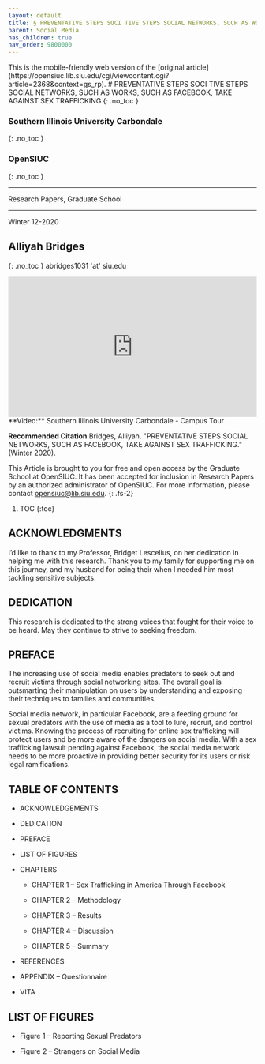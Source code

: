 ```yaml
---
layout: default
title: § PREVENTATIVE STEPS SOCI TIVE STEPS SOCIAL NETWORKS, SUCH AS WORKS, SUCH AS FACEBOOK, TAKE AGAINST SEX TRAFFICKING  
parent: Social Media 
has_children: true
nav_order: 9800000
---
```

<style>
.dont-break-out {
  /* These are technically the same, but use both */
  overflow-wrap: break-word;
  word-wrap: break-word;

     -ms-word-break: break-all;
  /* This is the dangerous one in WebKit, as it breaks things wherever */
  word-break: break-all;
  /* Instead use this non-standard one: */
  word-break: break-word;
}

.youtube-container {
    position: relative;
    width: 100%;
    height: 0;
    padding-bottom: 56.25%;
}
.youtube-video {
    position: absolute;
    top: 0;
    left: 0;
    width: 100%;
    height: 100%;
}

</style>

<div class="dont-break-out" markdown="1">
This is the mobile-friendly web version of the [original article](https://opensiuc.lib.siu.edu/cgi/viewcontent.cgi?article=2368&context=gs_rp).
# PREVENTATIVE STEPS SOCI TIVE STEPS SOCIAL NETWORKS, SUCH AS WORKS, SUCH AS FACEBOOK, TAKE AGAINST SEX TRAFFICKING 
{: .no_toc }

### Southern Illinois University Carbondale
{: .no_toc }
### OpenSIUC 
{: .no_toc }

***

Research Papers, Graduate School

***

Winter 12-2020

## Alliyah Bridges 
{: .no_toc }
abridges1031 'at' siu.edu

<div class="youtube-container">
<iframe width="100%" src="https://www.youtube.com/embed/tFxcKazmlTA" title="YouTube video player" frameborder="0" allow="accelerometer; autoplay; clipboard-write; encrypted-media; gyroscope; picture-in-picture" allowfullscreen class="youtube-video"></iframe>
</div>
**Video:** Southern Illinois University Carbondale - Campus Tour 

**Recommended Citation**
Bridges, Alliyah. "PREVENTATIVE STEPS SOCIAL NETWORKS, SUCH AS FACEBOOK, TAKE AGAINST SEX TRAFFICKING." (Winter 2020).

This Article is brought to you for free and open access by the Graduate School at OpenSIUC. It has been accepted for inclusion in Research Papers by an authorized administrator of OpenSIUC. For more information, please contact opensiuc@lib.siu.edu.
{: .fs-2}

1. TOC
{:toc}

## ACKNOWLEDGMENTS
I’d like to thank to my Professor, Bridget Lescelius, on her dedication in helping me with this research. Thank you to my family for supporting me on this journey, and my husband for being their when I needed him most tackling sensitive subjects.

## DEDICATION
This research is dedicated to the strong voices that fought for their voice to be heard. May they continue to strive to seeking freedom. 

## PREFACE
The increasing use of social media enables predators to seek out and recruit victims through social networking sites. The overall goal is outsmarting their manipulation on users by understanding and exposing their techniques to families and communities.

Social media network, in particular Facebook, are a feeding ground for sexual predators with the use of media as a tool to lure, recruit, and control victims. Knowing the process of recruiting for online sex trafficking will protect users and be more aware of the dangers on social media. With a sex trafficking lawsuit pending against Facebook, the social media network needs to be more proactive in providing better security for its users or risk legal ramifications.

## TABLE OF CONTENTS

- ACKNOWLEDGEMENTS

- DEDICATION

- PREFACE

- LIST OF FIGURES

- CHAPTERS

  - CHAPTER 1 – Sex Trafficking in America Through Facebook

  - CHAPTER 2 – Methodology

  - CHAPTER 3 – Results

  - CHAPTER 4 – Discussion

  - CHAPTER 5 – Summary

- REFERENCES

- APPENDIX – Questionnaire 

- VITA 

## LIST OF FIGURES

- Figure 1 – Reporting Sexual Predators

- Figure 2 – Strangers on Social Media

</div>
